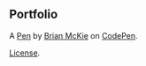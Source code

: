 Portfolio
---------


A [Pen](http://codepen.io/Chinchano/pen/KzJPQW) by [Brian McKie](http://codepen.io/Chinchano) on [CodePen](http://codepen.io/).

[License](http://codepen.io/Chinchano/pen/KzJPQW/license).